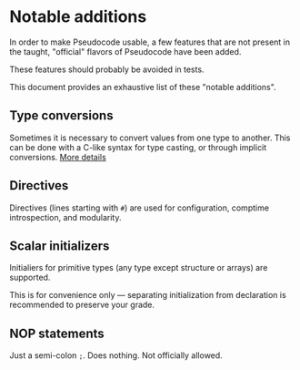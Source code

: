 # Notable additions

In order to make Pseudocode usable, a few features that are not present in the taught, "official" flavors of Pseudocode have been added.

These features should probably be avoided in tests.

This document provides an exhaustive list of these "notable additions".

## Type conversions

Sometimes it is necessary to convert values from one type to another. This can be done with a C-like syntax for type casting, or through implicit conversions. [More details](Conversions.md)

## Directives

Directives (lines starting with `#`) are used for configuration, comptime introspection, and modularity.

## Scalar initializers

Initialiers for primitive types (any type except structure or arrays) are supported.

This is for convenience only &mdash; separating initialization from declaration is recommended to preserve your grade.

## NOP statements

Just a semi-colon `;`. Does nothing. Not officially allowed.
